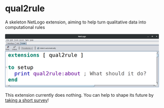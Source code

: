 # qual2rule

A skeleton NetLogo extension, aiming to help turn qualitative data into computational rules

![screenshot](/documents/poster/screenshot.png)

This extension currently does nothing. You can help to shape its future by [taking a short survey](https://forms.gle/dsXoAD3zLXonbpSU9)!
